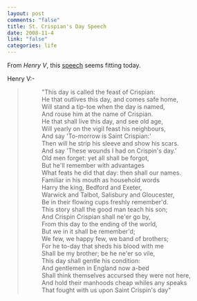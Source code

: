 ```yaml
--- 
layout: post
comments: "false"
title: St. Crispian's Day Speech
date: 2008-11-4
link: "false"
categories: life
---
```

From <em>Henry V</em>, this <a title="Once More Unto The Breach" href="http://en.wikipedia.org/wiki/Once_more_unto_the_breach">speech</a> seems fitting today.

Henry V:-

<dl>
<blockquote><dd>"This day is called the feast of Crispian:</dd> <dd>He that outlives this day, and comes safe home,</dd> <dd>Will stand a tip-toe when the day is named,</dd> <dd>And rouse him at the name of Crispian.</dd> <dd>He that shall live this day, and see old age,</dd> <dd>Will yearly on the vigil feast his neighbours,</dd> <dd>And say 'To-morrow is Saint Crispian:'</dd> <dd>Then will he strip his sleeve and show his scars.</dd> <dd>And say 'These wounds I had on Crispin's day.'</dd> <dd>Old men forget: yet all shall be forgot,</dd> <dd>But he'll remember with advantages</dd> <dd>What feats he did that day: then shall our names.</dd> <dd>Familiar in his mouth as household words</dd> <dd>Harry the king, Bedford and Exeter,</dd> <dd>Warwick and Talbot, Salisbury and Gloucester,</dd> <dd>Be in their flowing cups freshly remember'd.</dd> <dd>This story shall the good man teach his son;</dd> <dd>And Crispin Crispian shall ne'er go by,</dd> <dd>From this day to the ending of the world,</dd> <dd>But we in it shall be remember'd;</dd> <dd>We few, we happy few, we band of brothers;</dd> <dd>For he to-day that sheds his blood with me</dd> <dd>Shall be my brother; be he ne'er so vile,</dd> <dd>This day shall gentle his condition:</dd> <dd>And gentlemen in England now a-bed</dd> <dd>Shall think themselves accursed they were not here,</dd> <dd>And hold their manhoods cheap whiles any speaks</dd> <dd>That fought with us upon Saint Crispin's day"</dd></blockquote>
</dl>

